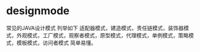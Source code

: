 # designmode
常见的JAVA设计模式
列举如下
适配器模式，建造模式，责任链模式，装饰器模式，外观模式，工厂模式，观察者模式，原型模式，代理模式，单例模式，策略模式，模板模式，访问者模式
简单易懂。

